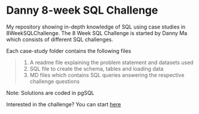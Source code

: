 # Danny 8-week SQL Challenge
My repository showing in-depth knowledge of SQL using case studies in 8WeekSQLChallenge. 
The 8 Week SQL Challenge is started by Danny Ma which consists of different SQL challenges.

Each case-study folder contains the following files
> 1. A readme file explaining the problem statement and datasets used
> 2. SQL file to create the schema, tables and loading data
> 3. MD files which contains SQL queries answering the respective challenge questions


Note:
Solutions are coded in pgSQL

Interested in the challenge?
You can start [here](https://8weeksqlchallenge.com/)
